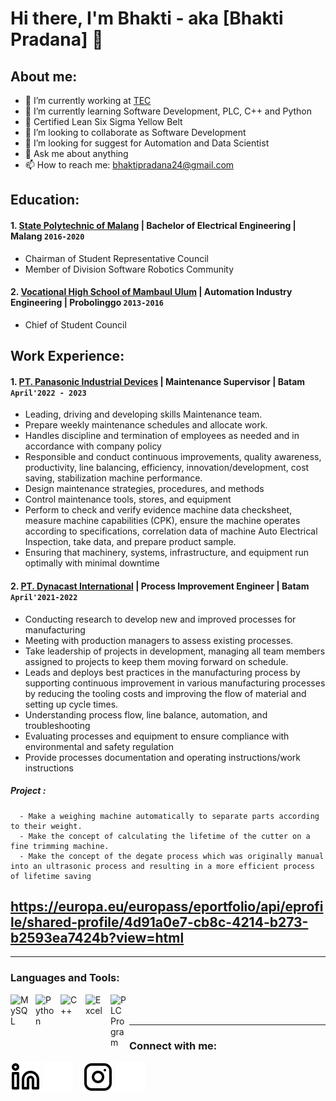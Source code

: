 # Hi there, I'm Bhakti - aka [Bhakti Pradana] 👋
## About me:
- 🔭 I’m currently working at [TEC](https://www.toshiba.com/tai/)
- 🌱 I’m currently learning Software Development, PLC, C++ and Python
- 📑 Certified Lean Six Sigma Yellow Belt
- 👯 I’m looking to collaborate as Software Development
- 🤔 I’m looking for suggest for Automation and Data Scientist
- 💬 Ask me about anything
- 📫 How to reach me: bhaktipradana24@gmail.com

## Education:
#### 1. [State Polytechnic of Malang](https://polinema.ac.id) | Bachelor of Electrical Engineering | Malang `2016-2020`
   - Chairman of Student Representative Council 
   - Member of Division Software Robotics Community 
  
 #### 2. [Vocational High School of Mambaul Ulum](https://dapo.kemdikbud.go.id/sekolah/B92CD0E0153EBFFB359A) | Automation Industry Engineering | Probolinggo `2013-2016`
   - Chief of Student Council

## Work Experience:
#### 1. [PT. Panasonic Industrial Devices](https://panasonic.jp/) | Maintenance Supervisor | Batam `April'2022 - 2023`
   - Leading, driving and developing skills Maintenance team. 
   - Prepare weekly maintenance schedules and allocate work. 
   - Handles discipline and termination of employees as needed and in accordance with company policy 
   - Responsible and conduct continuous improvements, quality awareness, productivity, line balancing, efficiency, innovation/development, cost saving, stabilization
     machine performance.
   - Design maintenance strategies, procedures, and methods
   - Control maintenance tools, stores, and equipment
   - Perform to check and verify evidence machine data checksheet, measure machine capabilities (CPK), ensure the machine operates according to specifications,
     correlation data of machine Auto Electrical Inspection, take data, and prepare product sample.
   - Ensuring that machinery, systems, infrastructure, and equipment run optimally with minimal downtime
#### 2. [PT. Dynacast International](https://www.dynacast.com/en) | Process Improvement Engineer | Batam `April'2021-2022`
   - Conducting research to develop new and improved processes for manufacturing
   - Meeting with production managers to assess existing processes.
   - Take leadership of projects in development, managing all team members assigned to projects to keep them moving forward on schedule.
   - Leads and deploys best practices in the manufacturing process by supporting continuous improvement in various manufacturing processes by reducing the tooling
     costs and improving the flow of material and setting up cycle times.
   - Understanding process flow, line balance, automation, and troubleshooting
   - Evaluating processes and equipment to ensure compliance with environmental and safety regulation
   - Provide processes documentation and operating instructions/work instructions
   
##### Project :
      - Make a weighing machine automatically to separate parts according to their weight.
      - Make the concept of calculating the lifetime of the cutter on a fine trimming machine.
      - Make the concept of the degate process which was originally manual into an ultrasonic process and resulting in a more efficient process of lifetime saving
## https://europa.eu/europass/eportfolio/api/eprofile/shared-profile/4d91a0e7-cb8c-4214-b273-b2593ea7424b?view=html
---

### Languages and Tools:

<img align="left" alt="MySQL" width="30px" src="https://cdn.jsdelivr.net/gh/devicons/devicon/icons/mysql/mysql-original.svg" style="padding-right:10px;" />
<img align="left" alt="Python" width="30px" src="https://upload.wikimedia.org/wikipedia/commons/thumb/c/c3/Python-logo-notext.svg/110px-Python-logo-notext.svg.png?20100317150552" style="padding-right:10px;" />
<img align="left" alt="C++" width="30px" src="https://upload.wikimedia.org/wikipedia/commons/thumb/1/18/ISO_C%2B%2B_Logo.svg/120px-ISO_C%2B%2B_Logo.svg.png" style="padding-right:10px;" />
<img align="left" alt="Excel" width="30px" src="https://is2-ssl.mzstatic.com/image/thumb/Purple126/v4/a8/fd/5a/a8fd5a84-c6f1-355f-3b9f-6e86598efaa3/XCEL.png/1200x630bb.png" style="padding-right:10px;" />
<img align="left" alt="PLC Program" width="30px" src="https://thumbs.dreamstime.com/b/plc-icon-plc-controller-258675542.jpg" style="padding-right:0px;" />

<br />
<br />

---
### Connect with me:

[![website](./img/linkedin-light.svg)](https://www.linkedin.com/in/bhaktipradana/#gh-light-mode-only)
[![website](./img/linkedin-dark.svg)](https://www.linkedin.com/in/bhaktipradana/#gh-dark-mode-only)
&nbsp;&nbsp;
[![website](./img/instagram-light.svg)](https://www.instagram.com/bhakti_pradana/#gh-light-mode-only)
[![website](./img/instagram-dark.svg)](https://www.instagram.com/bhakti_pradana/#gh-dark-mode-only)
